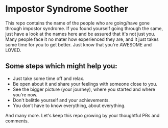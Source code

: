 # Impostor Syndrome Soother

This repo contains the name of the people who are going/have gone through impostor syndrome. If you found yourself going through the same, just have a look at the names here and be assured that it's not just you. Many people face it no mater how experienced they are, and it just takes some time for you to get better. Just know that you're AWESOME and LOVED.

## Some steps which might help you:
* Just take some time off and relax.
* Be open about it and share your feelings with someone close to you.
* See the bigger picture (your journey), where you started and where you're now.
* Don't belittle yourself and your achievements.
* You don’t have to know everything, about everything.

And many more. Let's keep this repo growing by your thoughtful PRs and comments.
